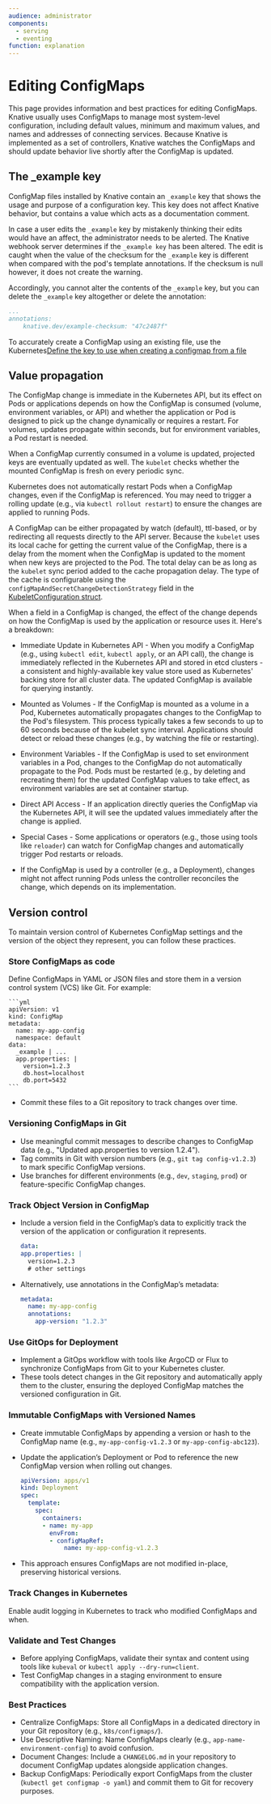 ```yaml
---
audience: administrator
components:
  - serving
  - eventing
function: explanation
---
```

# Editing ConfigMaps

This page provides information and best practices for editing ConfigMaps. Knative usually uses ConfigMaps to manage most system-level configuration, including default values, minimum and maximum values, and names and addresses of connecting services. Because Knative is implemented as a set of controllers, Knative watches the ConfigMaps and should update behavior live shortly after the ConfigMap is updated.

## The _example key

ConfigMap files installed by Knative contain an `_example` key that shows the usage and purpose of a configuration key. This key does not affect Knative behavior, but contains a value which acts as a documentation comment.

In case a user edits the `_example` key by mistakenly thinking their edits would have an affect, the administrator needs to be alerted. The Knative webhook server determines if the `_example key` has been altered. The edit is caught when the value of the checksum for the `_example` key is different when compared with the pod's template annotations. If the checksum is null however, it does not create the warning.

Accordingly, you cannot alter the contents of the `_example` key, but you can delete the `_example` key altogether or delete the annotation:

```yml
...
annotations:
    knative.dev/example-checksum: "47c2487f"
```

To accurately create a ConfigMap using an existing file, use the Kubernetes[Define the key to use when creating a configmap from a file](https://kubernetes.io/dos/tasks/configure-pod-container/configure-pod-configmap/#define-the-key-to-use-when-creating-a-configmap-from-a-file)

## Value propagation

The ConfigMap change is immediate in the Kubernetes API, but its effect on Pods or applications depends on how the ConfigMap is consumed (volume, environment variables, or API) and whether the application or Pod is designed to pick up the change dynamically or requires a restart. For volumes, updates propagate within seconds, but for environment variables, a Pod restart is needed.

When a ConfigMap currently consumed in a volume is updated, projected keys are eventually updated as well. The `kubelet` checks whether the mounted ConfigMap is fresh on every periodic sync.

Kubernetes does not automatically restart Pods when a ConfigMap changes, even if the ConfigMap is referenced. You may need to trigger a rolling update (e.g., via `kubectl rollout restart`) to ensure the changes are applied to running Pods.

A ConfigMap can be either propagated by watch (default), ttl-based, or by redirecting all requests directly to the API server. Because the `kubelet` uses its local cache for getting the current value of the ConfigMap, there is a delay from the moment when the ConfigMap is updated to the moment when new keys are projected to the Pod. The total delay can be as long as the `kubelet` sync period added to the cache propagation delay. The type of the cache is configurable using the `configMapAndSecretChangeDetectionStrategy` field in the [KubeletConfiguration struct](https://kubernetes.io/docs/reference/config-api/kubelet-config.v1beta1/).

When a field in a ConfigMap is changed, the effect of the change depends on how the ConfigMap is used by the application or resource uses it. Here's a breakdown:

- Immediate Update in Kubernetes API - When you modify a ConfigMap (e.g., using `kubectl edit`, `kubectl apply`, or an API call), the change is immediately reflected in the Kubernetes API and stored in etcd clusters - a consistent and highly-available key value store used as Kubernetes' backing store for all cluster data. The updated ConfigMap is available for querying instantly.

- Mounted as Volumes - If the ConfigMap is mounted as a volume in a Pod, Kubernetes automatically propagates changes to the ConfigMap to the Pod's filesystem. This process typically takes a few seconds to up to 60 seconds because of the kubelet sync interval. Applications should detect or reload these changes (e.g., by watching the file or restarting).
- Environment Variables - If the ConfigMap is used to set environment variables in a Pod, changes to the ConfigMap do not automatically propagate to the Pod. Pods must be restarted (e.g., by deleting and recreating them) for the updated ConfigMap values to take effect, as environment variables are set at container startup.
- Direct API Access - If an application directly queries the ConfigMap via the Kubernetes API, it will see the updated values immediately after the change is applied.
- Special Cases - Some applications or operators (e.g., those using tools like `reloader`) can watch for ConfigMap changes and automatically trigger Pod restarts or reloads.
- If the ConfigMap is used by a controller (e.g., a Deployment), changes might not affect running Pods unless the controller reconciles the change, which depends on its implementation.

## Version control

To maintain version control of Kubernetes ConfigMap settings and the version of the object they represent, you can follow these practices.

### Store ConfigMaps as code

Define ConfigMaps in YAML or JSON files and store them in a version control system (VCS) like Git. For example:

    ```yml
    apiVersion: v1
    kind: ConfigMap
    metadata:
      name: my-app-config
      namespace: default
    data:
      _example | ...
      app.properties: |
        version=1.2.3
        db.host=localhost
        db.port=5432
    ```

- Commit these files to a Git repository to track changes over time.

### Versioning ConfigMaps in Git

- Use meaningful commit messages to describe changes to ConfigMap data (e.g., "Updated app.properties to version 1.2.4").
- Tag commits in Git with version numbers (e.g., `git tag config-v1.2.3`) to mark specific ConfigMap versions.
- Use branches for different environments (e.g., `dev`, `staging`, `prod`) or feature-specific ConfigMap changes.

### Track Object Version in ConfigMap

- Include a version field in the ConfigMap’s data to explicitly track the version of the application or configuration it represents.

    ```yaml
    data:
    app.properties: |
      version=1.2.3
      # other settings
    ```

- Alternatively, use annotations in the ConfigMap’s metadata:

    ```yaml
    metadata:
      name: my-app-config
      annotations:
        app-version: "1.2.3"
    ```

### Use GitOps for Deployment

- Implement a GitOps workflow with tools like ArgoCD or Flux to synchronize ConfigMaps from Git to your Kubernetes cluster.
- These tools detect changes in the Git repository and automatically apply them to the cluster, ensuring the deployed ConfigMap matches the versioned configuration in Git.

### Immutable ConfigMaps with Versioned Names

- Create immutable ConfigMaps by appending a version or hash to the ConfigMap name (e.g., `my-app-config-v1.2.3` or `my-app-config-abc123`).
- Update the application’s Deployment or Pod to reference the new ConfigMap version when rolling out changes.

    ```yaml
    apiVersion: apps/v1
    kind: Deployment
    spec:
      template:
        spec:
          containers:
          - name: my-app
            envFrom:
            - configMapRef:
                name: my-app-config-v1.2.3
    ```

- This approach ensures ConfigMaps are not modified in-place, preserving historical versions.

### Track Changes in Kubernetes

Enable audit logging in Kubernetes to track who modified ConfigMaps and when.

### Validate and Test Changes

- Before applying ConfigMaps, validate their syntax and content using tools like `kubeval` or `kubectl apply --dry-run=client`.
- Test ConfigMap changes in a staging environment to ensure compatibility with the application version.

### Best Practices

- Centralize ConfigMaps: Store all ConfigMaps in a dedicated directory in your Git repository (e.g., `k8s/configmaps/`).
- Use Descriptive Naming: Name ConfigMaps clearly (e.g., `app-name-environment-config`) to avoid confusion.
- Document Changes: Include a `CHANGELOG.md` in your repository to document ConfigMap updates alongside application changes.
- Backup ConfigMaps: Periodically export ConfigMaps from the cluster (`kubectl get configmap -o yaml`) and commit them to Git for recovery purposes.


